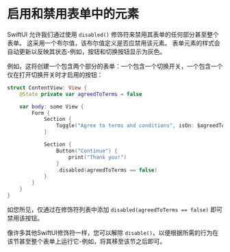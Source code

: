 启用和禁用表单中的元素
===

SwiftUI 允许我们通过使用 `disabled()` 修饰符来禁用其表单的任何部分甚至整个表单。 这采用一个布尔值，该布尔值定义是否应禁用该元素。 表单元素的样式会自动更新以反映其状态-例如，按钮和切换按钮显示为灰色。

例如，这将创建一个包含两个部分的表单：一个包含一个切换开关，一个包含一个仅在打开切换开关时才启用的按钮：

```swift
struct ContentView: View {
    @State private var agreedToTerms = false

    var body: some View {
        Form {
            Section {
                Toggle("Agree to terms and conditions", isOn: $agreedToTerms)
            }

            Section {
                Button("Continue") {
                    print("Thank you!")
                }
                .disabled(agreedToTerms == false)
            }
        }
    }
}
```

如您所见，仅通过在修饰符列表中添加 `disabled(agreedToTerms == false)` 即可禁用该按钮。

像许多其他SwiftUI修饰符一样，您可以解除 `disable()`，以便根据所需的行为在该节甚至整个表单上运行它-例如，将其移至该节之后即可。

